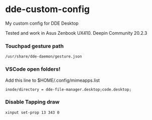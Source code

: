 # dde-custom-config
My custom config for DDE Desktop

Tested and work in Asus Zenbook UX410. Deepin Community 20.2.3

### Touchpad gesture path

```/usr/share/dde-daemon/gesture.json```

### VSCode open folders!

Add this line to $HOME/.config/mimeapps.list

```inode/directory = dde-file-manager.desktop;code.desktop;```

### Disable Tapping draw

```xinput set-prop 13 343 0```
